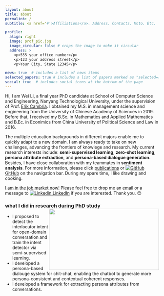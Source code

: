 ```yaml
---
layout: about
title: about
permalink: /
subtitle: <a href='#'>Affiliations</a>. Address. Contacts. Moto. Etc.

profile:
  align: right
  image: prof_pic.jpg
  image_circular: false # crops the image to make it circular
  address: >
    <p>555 your office number</p>
    <p>123 your address street</p>
    <p>Your City, State 12345</p>

news: true  # includes a list of news items
selected_papers: true # includes a list of papers marked as "selected={true}"
social: true  # includes social icons at the bottom of the page
---
```


Hi, I am Wei Li, a final year PhD candidate at School of Computer Science and Engineering, Nanyang Technological University, under the supervision of Prof. [Erik Cambria](http://www.sentic.net/erikcambria/). I obtained my M.S. in management science and engineering from the University of Chinese Academy of Sciences in 2019. Before that, I received my B.Sc. in Mathematics and Applied Mathematics and B.Ec. in Econimics from China University of Political Science and Law in 2016. 

The multiple education backgrounds in different majors enable me to quickly adapt to a new domain. I am always ready to take on new challenges, advancing the frontiers of knowlege and research. My current research interests include: **semi-supervised learning**, **zero-shot learning**, **persona attribute extraction**, and **persona-based dialogue generation**. Besides, I have close collaboration with my teammates in **sentiment analysis**. For more information, please click [publications](/publications/) or [![GitHub](https://i.stack.imgur.com/tskMh.png) GitHub](https://github.com/Cyn7hia) on the navigation bar. During my spare time, I like drawing and cooking.

<a href='#'>I am in the job market now!<a> Please feel free to drop me an [email](mailto:luyao001@e.ntu.edu.sg) or a message to [![Linkedin](https://i.stack.imgur.com/gVE0j.png) LinkedIn](https://www.linkedin.com/in/璐瑶-朱-34418714a/) if you are interested. Thank you. :blush:
  
### what I did in research during PhD study <img align="right" width="360" height="200" src="/assets/img/picture2.pdf"/>
  <ul>
    <li>I proposed to detect the interlocutor intent for open-domain conversation and train the intent detector via semi-supervised learning.</li>
    <li>I developed a persona-based dialouge system for chit-chat, enabling the chatbot to generate more persona-consistent and contextual coherent responses.</li>
    <li>I developed a framework for extracting persona attributes from conversations.</li>
  </ul>
